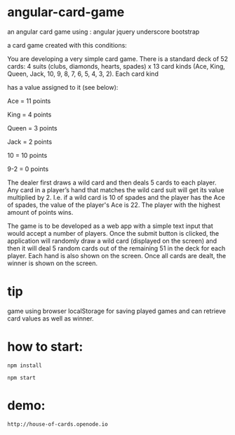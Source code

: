 # angular-card-game
an angular card game using : angular jquery underscore bootstrap

a card game created with this conditions:

You are developing a very simple card game. There is a standard deck of 52 cards: 4 suits (clubs,
diamonds, hearts, spades)  x 13 card kinds (Ace, King, Queen, Jack, 10, 9, 8, 7, 6, 5, 4, 3, 2). Each card kind

has a value assigned to it (see below):

Ace = 11 points

King = 4 points

Queen = 3 points

Jack = 2 points

10 = 10 points

9-2 = 0 points

The dealer first draws a wild card and then deals 5 cards to each player. Any card in a player’s hand that
matches the wild card suit will get its value multiplied by 2. I.e. if a wild card is 10 of spades and the
player has the Ace of spades, the value of the player's Ace is 22. The player with the highest amount of
points wins.

The game is to be developed as a web app with a simple text input that would accept a number of
players. Once the submit button is clicked, the application will randomly draw a wild card (displayed on
the screen) and then it will deal 5 random cards out of the remaining 51 in the deck for each player.
Each hand is also shown on the screen. Once all cards are dealt, the winner is shown on the screen.

# tip
game using browser localStorage for saving played games and can retrieve card values as well as winner.
# how to start:

    npm install

    npm start

# demo:
    http://house-of-cards.openode.io
